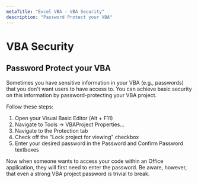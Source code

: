 ```yaml
---
metaTitle: "Excel VBA - VBA Security"
description: "Password Protect your VBA"
---
```


# VBA Security



## Password Protect your VBA


Sometimes you have sensitive information in your VBA (e.g., passwords) that you don't want users to have access to. You can achieve basic security on this information by password-protecting your VBA project.

Follow these steps:

1. Open your Visual Basic Editor (Alt + F11)
1. Navigate to Tools -> VBAProject Properties...
1. Navigate to the Protection tab
1. Check off the "Lock project for viewing" checkbox
1. Enter your desired password in the Password and Confirm Password textboxes

Now when someone wants to access your code within an Office application, they will first need to enter the password. Be aware, however, that even a strong VBA project password is trivial to break.


